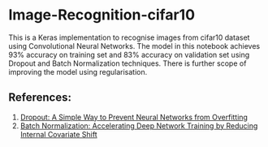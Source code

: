 # Image-Recognition-cifar10

This is a Keras implementation to recognise images from cifar10 dataset using Convolutional Neural Networks. The model in this notebook achieves 93% accuracy on training set and 83% accuracy on validation set using Dropout and Batch Normalization techniques. There is further scope of improving the model using regularisation.

## References:
1. [Dropout: A Simple Way to Prevent Neural Networks from
Overfitting](http://www.cs.toronto.edu/~rsalakhu/papers/srivastava14a.pdf)
2. [
Batch Normalization: Accelerating Deep Network Training by Reducing Internal Covariate Shift](https://arxiv.org/abs/1502.03167)
